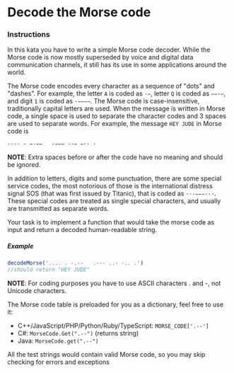 # Decode the Morse code

### Instructions

In this kata you have to write a simple Morse code decoder. While the Morse code is now mostly superseded by voice and 
digital data communication channels, it still has its use in some applications around the world.

The Morse code encodes every character as a sequence of "dots" and "dashes". For example, the letter `A` is coded as 
`·−`, letter `Q` is coded as `−−·−`, and digit `1` is coded as `·−−−−`. The Morse code is case-insensitive, 
traditionally capital letters are used. When the message is written in Morse code, a single space is used to separate 
the character codes and 3 spaces are used to separate words. For example, the message `HEY JUDE` in Morse code is 
```
···· · −·−−   ·−−− ··− −·· ·
```
**NOTE**: Extra spaces before or after the code have no meaning and should be ignored.

In addition to letters, digits and some punctuation, there are some special service codes, the most notorious of those 
is the international distress signal SOS (that was first issued by Titanic), that is coded as `···−−−···`. These special 
codes are treated as single special characters, and usually are transmitted as separate words.

Your task is to implement a function that would take the morse code as input and return a decoded human-readable string.

##### Example
```js
decodeMorse('.... . -.--   .--- ..- -.. .')
//should return "HEY JUDE"
```

**NOTE**: For coding purposes you have to use ASCII characters . and -, not Unicode characters.

The Morse code table is preloaded for you as a dictionary, feel free to use it:
* C++/JavaScript/PHP/Python/Ruby/TypeScript: `MORSE_CODE['.--']`
* C#: `MorseCode.Get(".--")` (returns string)
* Java: `MorseCode.get(".--")`

All the test strings would contain valid Morse code, so you may skip checking for errors and exceptions